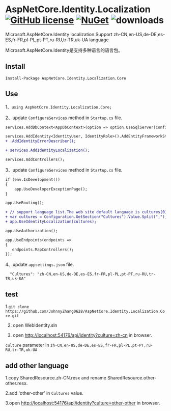 # AspNetCore.Identity.Localization [![GitHub license](https://img.shields.io/github/license/JohnnyZhang0628/AspNetCore.Identity.Localization.Core)](https://github.com/JohnnyZhang0628/AspNetCore.Identity.Localization.Core/blob/main/LICENSE) [![NuGet](https://img.shields.io/nuget/v/AspNetCore.Identity.Localization.Core)](https://www.nuget.org/packages/AspNetCore.Identity.Localization.Core/) ![downloads](https://img.shields.io/nuget/dt/AspNetCore.Identity.Localization.Core)

Microsoft.AspNetCore.Identity localization.Support zh-CN,en-US,de-DE,es-ES,fr-FR,pl-PL,pt-PT,ru-RU,tr-TR,uk-UA language

Microsoft.AspNetCore.Identity是支持多种语言的语言包。

## Install
`Install-Package AspNetCore.Identity.Localization.Core`

## Use
1、`using AspNetCore.Identity.Localization.Core;`

2、update `ConfigureServices` method in  `Startup.cs` file.
```diff
services.AddDbContext<AppDbContext>(option => option.UseSqlServer(Configuration.GetConnectionString("Identity")));

services.AddIdentity<IdentityUser, IdentityRole>().AddEntityFrameworkStores<AppDbContext>()
+ .AddIdentityErrorDescriber();

+ services.AddIdentityLocalization();

services.AddControllers();

```
3、update `ConfigureServices` method in  `Startup.cs` file.
```diff
if (env.IsDevelopment())
{
    app.UseDeveloperExceptionPage();
}

app.UseRouting();

+ // support language list.The web site default language is cultures[0]
+ var cultures = Configuration.GetSection("Cultures").Value.Split(",");
+ app.UseIdentityLocalization(cultures);

app.UseAuthorization();

app.UseEndpoints(endpoints =>
{
   endpoints.MapControllers();
});

```

4、update  `appsettings.json` file.

`  "Cultures": "zh-CN,en-US,de-DE,es-ES,fr-FR,pl-PL,pt-PT,ru-RU,tr-TR,uk-UA"`
## test
1.`git clone https://github.com/JohnnyZhang0628/AspNetCore.Identity.Localization.Core.git`

2. open WebIdentity.sln

3. open [http://localhost:54176/api/identity?culture=zh-cn](http://localhost:54176/api/identity?culture=zh-cn) in browser.

`culture` parameter in `zh-CN,en-US,de-DE,es-ES,fr-FR,pl-PL,pt-PT,ru-RU,tr-TR,uk-UA`

## add other language 
1.copy SharedResource.zh-CN.resx and rename SharedResource.other-other.resx.

2.add 'other-other' in `Cultures` value.

3.open [http://localhost:54176/api/identity?culture=other-other](http://localhost:54176/api/identity?culture=other-other) in browser.



